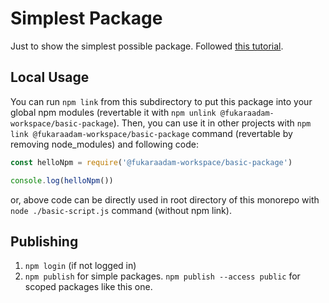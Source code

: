 # Simplest Package

Just to show the simplest possible package. Followed [this tutorial](https://www.freecodecamp.org/news/how-to-create-and-publish-your-first-npm-package/).

## Local Usage

You can run `npm link` from this subdirectory to put this package into your global npm modules (revertable it with `npm unlink @fukaraadam-workspace/basic-package`). Then, you can use it in other projects with `npm link @fukaraadam-workspace/basic-package` command (revertable by removing node_modules) and following code:

```js
const helloNpm = require('@fukaraadam-workspace/basic-package')

console.log(helloNpm())
```

or, above code can be directly used in root directory of this monorepo with `node ./basic-script.js` command (without npm link).

## Publishing

1. `npm login` (if not logged in)
2. `npm publish` for simple packages. `npm publish --access public` for scoped packages like this one.
